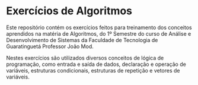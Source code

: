 # Exercícios de Algoritmos
<html>
<p>Este repositório contém os exercícios feitos para treinamento dos conceitos aprendidos na matéria de Algoritmos, do 1º Semestre do curso de Análise e Desenvolvimento de Sistemas da Faculdade de Tecnologia de Guaratinguetá Professor João Mod.</p>
<p>Nestes exercícios são utilizados diversos conceitos de lógica de programação, como entrada e saída de dados, declaração e operação de variáveis, estruturas condicionais, estruturas de repetição e vetores de variáveis.</p>
</html>
